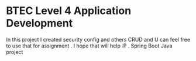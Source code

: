 # BTEC Level 4 Application Development

In this project I created security config and others CRUD and U can feel free to use that for assignment . I hope that will help :P .
Spring Boot Java project 

